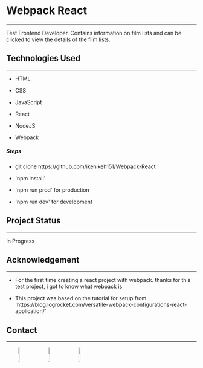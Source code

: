 <h1>Webpack React</h1>
<hr><p>Test Frontend Developer.
Contains information on film lists and can be clicked to view the details of the film lists.</p><h2>Technologies Used</h2>
<hr><ul>
<li>HTML</li>
</ul><ul>
<li>CSS</li>
</ul><ul>
<li>JavaScript</li>
</ul><ul>
<li>React</li>
</ul><ul>
<li>NodeJS</li>
</ul><ul>
<li>Webpack</li>
</ul><h5>Steps</h5><ul>
<li>git clone https://github.com/ikehikeh151/Webpack-React</li>
</ul><ul>
<li>'npm install'</li>
</ul><ul>
<li>'npm run prod' for production</li>
</ul><ul>
<li>'npm run dev' for development</li>
</ul><h2>Project Status</h2>
<hr><p>in Progress</p><h2>Acknowledgement</h2>
<hr><ul>
<li>For the first time creating a react project with webpack. thanks for this test project, i got to know what webpack is</li>
</ul><ul>
<li>This project was based on the tutorial for setup from 'https://blog.logrocket.com/versatile-webpack-configurations-react-application/'</li>
</ul><h2>Contact</h2>
<hr><p><span style="margin-right: 30px;"></span><a href="https://www.linkedin.com/in/fajarrr035/"><img target="_blank" src="https://cdn.jsdelivr.net/gh/devicons/devicon/icons/linkedin/linkedin-original.svg" style="width: 10%;"></a><span style="margin-right: 30px;"></span><a href="https://github.com/ikehikeh151"><img target="_blank" src="https://cdn.jsdelivr.net/gh/devicons/devicon/icons/github/github-original.svg" style="width: 10%;"></a><span style="margin-right: 30px;"></span><a href="https://www.facebook.com/01010101010101x"><img target="_blank" src="https://cdn.jsdelivr.net/gh/devicons/devicon/icons/facebook/facebook-original.svg" style="width: 10%;"></a></p>